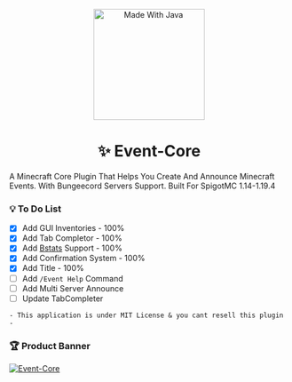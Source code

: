 <p align="center">
     <!--<img width="252" src="https://user-images.githubusercontent.com/102294006/234592459-763d181e-43f1-47f2-972a-93b612bcb7fe.svg" alt="Built For SpigotMC">-->
    <img width="200" src="https://forthebadge.com/images/badges/made-with-java.svg" alt="Made With Java">
</p>

<h1 align="center">✨ Event-Core</h1>
A Minecraft Core Plugin That Helps You Create And Announce Minecraft Events. With Bungeecord Servers Support. Built For SpigotMC 1.14-1.19.4

### 💡 To Do List
- [x] Add GUI Inventories - 100%
- [x] Add Tab Completor - 100%
- [x] Add [Bstats](https://bstats.org/plugin/bukkit/Event-Core/18612) Support - 100%
- [x] Add Confirmation System - 100%
- [x] Add Title - 100%
- [ ] Add `/Event Help` Command
- [ ] Add Multi Server Announce
- [ ] Update TabCompleter

```
- This application is under MIT License & you cant resell this plugin -
```

### 🏆 Product Banner
[![Event-Core](https://s8.uupload.ir/files/event-core_b2b8.png)](https://github.com/Mehran1022mm/Event-Core/wiki)



